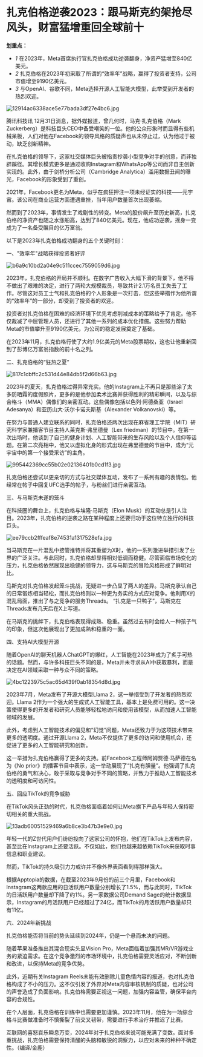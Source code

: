 # 扎克伯格逆袭2023：跟马斯克约架抢尽风头，财富猛增重回全球前十

**划重点：**

  * _1_ 在2023年，Meta首席执行官扎克伯格成功逆袭翻身，净资产猛增至840亿美元。
  * _2_ 扎克伯格在2023年初采取了所谓的“效率年”战略，赢得了投资者支持，公司市值增至9190亿美元。
  * _3_ 与OpenAI、谷歌不同，Meta选择开源人工智能大模型，此举受到开发者的热烈欢迎。

![12914ac6338ace5e77bada3df27e4bc6.jpg](https://raw.githubusercontent.com/qqhsx/qqnews_image/main/2023/12/31/扎克伯格逆袭2023：跟马斯克约架抢尽风头，财富猛增重回全球前十/12914ac6338ace5e77bada3df27e4bc6.jpg)

腾讯科技讯 12月31日消息，据外媒报道，曾几何时，马克·扎克伯格（Mark
Zuckerberg）是科技巨头CEO中备受嘲笑的一位。他的公众形象时而显得有些机械呆板，人们对他在Facebook的领导风格的质疑声也从未停止过，认为他过于被动，缺乏创新精神。

在扎克伯格的领导下，这家社交媒体巨头被指责抄袭小型竞争对手的创意，而非独辟蹊径。其增长模式更多是通过收购Instagram和WhatsApp等公司而非自主创新实现的。此外，由于剑桥分析公司（Cambridge
Analytica）滥用数据丑闻的曝光，Facebook的形象受到了重创。

2021年，Facebook更名为Meta，似乎在疯狂押注一项未经证实的科技——元宇宙。该公司在商业运营方面遭遇重挫，当年用户数量首次出现萎缩。

然而到了2023年，事情发生了戏剧性的转变。Meta的股价飙升至历史新高，扎克伯格的净资产也随之水涨船高，达到了840亿美元。现在，他成功逆袭，摇身一变成为了一名备受瞩目的亿万富翁。

以下是2023年扎克伯格成功翻身的五个关键时刻：

一、"效率年"战略获得投资者好评

![b6a9c10bd2a04e9c511ccec7559059d6.jpg](https://raw.githubusercontent.com/qqhsx/qqnews_image/main/2023/12/31/扎克伯格逆袭2023：跟马斯克约架抢尽风头，财富猛增重回全球前十/b6a9c10bd2a04e9c511ccec7559059d6.jpg)

2023年，扎克伯格的开局并不顺利。在数字广告收入大幅下滑的背景下，他不得不做出了艰难的决定，进行了两轮大规模裁员，导致共计2.1万名员工失去了工作。尽管这对员工士气和扎克伯格的个人形象是一次打击，但这些举措作为他所谓的“效率年”的一部分，却受到了投资者的欢迎。

投资者对扎克伯格在困难的经济环境下优先考虑削减成本的策略给予了肯定。他不仅裁减了中层管理人员，还进行了其他一系列的成本优化措施。这些努力帮助Meta的市值攀升至9190亿美元，为公司的稳定发展奠定了基础。

在2023年11月，扎克伯格行使了大约1.9亿美元的Meta股票期权，这也让他重新回到了彭博亿万富翁指数的前十名之列。

二、扎克伯格的“狂热之夏”

![817c1cbffc2c531d44e84db5f2d66b63.jpg](https://raw.githubusercontent.com/qqhsx/qqnews_image/main/2023/12/31/扎克伯格逆袭2023：跟马斯克约架抢尽风头，财富猛增重回全球前十/817c1cbffc2c531d44e84db5f2d66b63.jpg)

2023年的夏天，扎克伯格过得异常充实。他的Instagram上不再只是那些涂了太多防晒霜的度假照片，更多的是他参加柔术比赛并获得胜利的精彩瞬间，以及与综合格斗（MMA）偶像们的亲密互动。这些偶像包括以色列·阿德桑亚（Israel
Adesanya）和亚历山大·沃尔卡诺夫斯基（Alexander Volkanovski）等。

在努力与普通人建立联系的同时，扎克伯格还两次出现在麻省理工学院（MIT）研究科学家兼播客节目主持人莱克斯·弗里德曼（Lex
friedman）的节目中。在第一次出场时，他谈到了自己的健身计划、人工智能带来的生存风险以及个人信仰等话题。在第二次亮相中，他又以虚拟化身的形式出现在弗里德曼的节目中，成为“元宇宙中的第一个接受采访”的主角。

![995442369cc55b02e02136401b0cd1f3.jpg](https://raw.githubusercontent.com/qqhsx/qqnews_image/main/2023/12/31/扎克伯格逆袭2023：跟马斯克约架抢尽风头，财富猛增重回全球前十/995442369cc55b02e02136401b0cd1f3.jpg)

扎克伯格还尝试以更亲切的方式与社交媒体互动，发布了一系列有趣的表情包。他经常在帖子中回复UFC选手的帖子，与粉丝们进行亲密互动。

三、与马斯克未遂的笼斗

在科技圈的舞台上，扎克伯格与埃隆·马斯克（Elon
Musk）的互动总是引人注目。2023年，扎克伯格的逆袭之路在某种程度上还要归功于这位特立独行的科技巨头。

![ee79ccb2fffeaf8e74531a1317528efa.jpg](https://raw.githubusercontent.com/qqhsx/qqnews_image/main/2023/12/31/扎克伯格逆袭2023：跟马斯克约架抢尽风头，财富猛增重回全球前十/ee79ccb2fffeaf8e74531a1317528efa.jpg)

当马斯克在一片混乱中接管推特并将其重塑为X时，他的一系列激进举措引发了业界的广泛关注。与此同时，扎克伯格却显得相对低调而稳健。尽管面临市场变化的压力，扎克伯格依然展现出稳健的领导力，这与马斯克的冒险风格形成了鲜明对比。

马斯克对扎克伯格发起笼斗挑战，无疑进一步凸显了两人的差异。马斯克承认自己的日常锻炼相当轻松，而扎克伯格则以一种更为务实的方式应对竞争。他利用X的混乱局面，推出了与之竞争的服务Threads。
“扎克是一只鸭子”，马斯克在Threads发布几天后在X上写道。

在马斯克的挑衅下，扎克伯格表现得成熟、稳重。虽然过去有时会给人一种孩子气的印象，但这次他展现出了更加成熟和稳重的一面。

四、支持AI大模型开源

随着OpenAI的聊天机器人ChatGPT的爆红，人工智能在2023年成为了炙手可热的话题。然而，与许多科技巨头不同的是，Meta并未寻求从AI中获取暴利，而是决定在AI领域采取一种与众不同的策略。

![4bc1223975c5ac65d439f0ab18354d8d.jpg](https://raw.githubusercontent.com/qqhsx/qqnews_image/main/2023/12/31/扎克伯格逆袭2023：跟马斯克约架抢尽风头，财富猛增重回全球前十/4bc1223975c5ac65d439f0ab18354d8d.jpg)

2023年7月，Meta发布了开源大模型Llama 2，这一举措受到了开发者的热烈欢迎。Llama
2作为一个强大的生成式人工智能工具，基本上是免费可用的。这一决策使得更多的开发者和研究人员能够轻松地访问和使用该模型，从而加速人工智能领域的发展。

此外，考虑到人工智能技术的偏见和“幻觉”问题，Meta还致力于为这项技术带来更多的透明度。通过开源Llama
2，Meta不仅提供了更多的访问和使用机会，还促进了更多的人工智能研究和创新。

这一举措为扎克伯格赢得了更多的支持。前Facebook工程师阿姆贾德·马萨德在名为《No
prior》的播客节目中表示，这一举动展现了“扎克有胆量”。他强调了扎克伯格的勇气和决心，敢于采取与竞争对手不同的策略，并致力于推动人工智能技术的透明度和可访问性。

五、回应TikTok的竞争威胁

在TikTok风头正劲的时代，扎克伯格面临着如何让Meta旗下产品与年轻人保持密切相关的重大挑战。

![13adb60051529469a6b8ce3b47b3e9e0.jpg](https://raw.githubusercontent.com/qqhsx/qqnews_image/main/2023/12/31/扎克伯格逆袭2023：跟马斯克约架抢尽风头，财富猛增重回全球前十/13adb60051529469a6b8ce3b47b3e9e0.jpg)

年轻一代的Z世代用户们纷纷投向了这家公司的怀抱，他们在TikTok上发布内容，甚至比在Instagram上还要活跃。不仅如此，他们也越来越依赖TikTok来获取时事信息和职业建议。

然而，TikTok的持久吸引力力或许并不像外界表面看到得那样强大。

根据Apptopia的数据，在截至2023年9月份的前三个月里，Facebook和Instagram这两款应用的日活跃用户数量分别增长了1.5%，而与此同时，TikTok的日活跃用户数量却下降了约1%。另一家数据公司Demand
Sage的统计数据显示，Instagram的月活跃用户已经超过了24亿，而TikTok的月活跃用户数量却只有11亿。

六、2024年新挑战

扎克伯格能否将当前的势头延续到2024年，仍是一个悬而未决的问题。

随着苹果准备推出其混合现实头显Vision
Pro，Meta面临着加强其MR/VR游戏业务的紧迫需求。在这个竞争激烈的市场环境中，扎克伯格需要灵活应对，不断创新和改进，以保持Meta的竞争优势。

此外，近期有关Instagram
Reels未能有效删除儿童色情内容的报道，也对扎克伯格构成了不小的压力。这不仅引发了外界对Meta内容审核机制的质疑，也对公司的声誉造成了负面影响。扎克伯格需要正视这一问题，加强内容监管，确保平台内容的合规性。

在个人层面，扎克伯格在训练中也需要更加谨慎。2023年11月，他在为一场综合格斗比赛做准备时不慎撕裂了前交叉韧带，需要进行手术治疗并推迟了比赛。

互联网的喜怒哀乐瞬息万变，2024年对于扎克伯格来说可能充满了变数。面对多重挑战，扎克伯格需要保持清醒的头脑和敏锐的洞察力，以应对未来的种种不确定性。（编译/金鹿）

